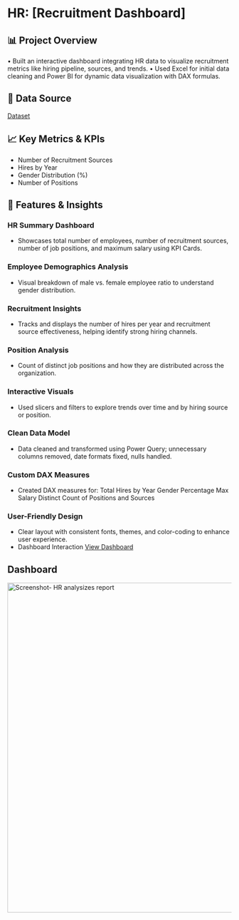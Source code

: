 # HR: [Recruitment Dashboard]
## 📊 Project Overview
•	Built an interactive dashboard integrating HR data to visualize recruitment metrics like hiring pipeline, sources, and trends.
•	Used Excel for initial data cleaning and Power BI for dynamic data visualization with DAX formulas.

## 🧾 Data Source
<a href="https://github.com/Mano-1105/Data-Analysis---HR-Dashboard/blob/main/HRDataset.csv">Dataset</a>

## 📈 Key Metrics & KPIs
- Number of Recruitment Sources
- Hires by Year
- Gender Distribution (%)
- Number of Positions

## 📌 Features & Insights
### HR Summary Dashboard
- Showcases total number of employees, number of recruitment sources, number of job positions, and maximum salary using KPI Cards.
### Employee Demographics Analysis
- Visual breakdown of male vs. female employee ratio to understand gender distribution.
### Recruitment Insights
- Tracks and displays the number of hires per year and recruitment source effectiveness, helping identify strong hiring channels.
### Position Analysis
- Count of distinct job positions and how they are distributed across the organization.
### Interactive Visuals
- Used slicers and filters to explore trends over time and by hiring source or position.
### Clean Data Model
- Data cleaned and transformed using Power Query; unnecessary columns removed, date formats fixed, nulls handled.
### Custom DAX Measures
- Created DAX measures for:
  Total Hires by Year
  Gender Percentage
  Max Salary
  Distinct Count of Positions and Sources
### User-Friendly Design
- Clear layout with consistent fonts, themes, and color-coding to enhance user experience.
- Dashboard Interaction <a href="https://github.com/Mano-1105/Data-Analysis---HR-Dashboard/blob/main/Hr_Data.%20report.pbix">View Dashboard</a>
## Dashboard
<img width="740" alt="Screenshot- HR analysizes report" src="https://github.com/user-attachments/assets/44dfe6b1-b3a5-48c0-805e-ff231dfd0aa6" />




